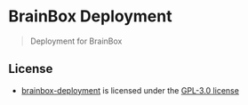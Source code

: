 # BrainBox Deployment

> Deployment for BrainBox

## License

- [brainbox-deployment](https://github.com/lzaycoe/brainbox-deployment) is licensed under the [GPL-3.0 license](LICENSE)
